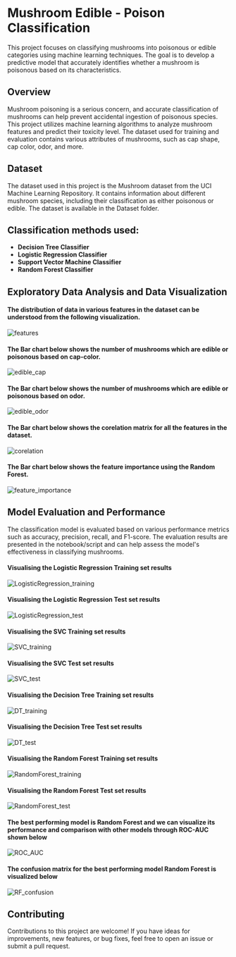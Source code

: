# Mushroom Edible - Poison Classification

This project focuses on classifying mushrooms into poisonous or edible categories using machine learning techniques. The goal is to develop a predictive model that accurately identifies whether a mushroom is poisonous based on its characteristics.

## Overview

Mushroom poisoning is a serious concern, and accurate classification of mushrooms can help prevent accidental ingestion of poisonous species. This project utilizes machine learning algorithms to analyze mushroom features and predict their toxicity level. The dataset used for training and evaluation contains various attributes of mushrooms, such as cap shape, cap color, odor, and more.

## Dataset

The dataset used in this project is the Mushroom dataset from the UCI Machine Learning Repository. It contains information about different mushroom species, including their classification as either poisonous or edible. The dataset is available in the Dataset folder.

## Classification methods used:

- **Decision Tree Classifier**
- **Logistic Regression Classifier**
- **Support Vector Machine Classifier**
- **Random Forest Classifier**

## Exploratory Data Analysis and Data Visualization

#### The distribution of data in various features in the dataset can be understood from the following visualization.

![features][0]

#### The Bar chart below shows the number of mushrooms which are edible or poisonous based on cap-color.

![edible_cap][1]

#### The Bar chart below shows the number of mushrooms which are edible or poisonous based on odor.

![edible_odor][2]

#### The Bar chart below shows the corelation matrix for all the features in the dataset.

![corelation][3]

#### The Bar chart below shows the feature importance using the Random Forest.

![feature_importance][4]

## Model Evaluation and Performance

The classification model is evaluated based on various performance metrics such as accuracy, precision, recall, and F1-score. The evaluation results are presented in the notebook/script and can help assess the model's effectiveness in classifying mushrooms.

#### Visualising the Logistic Regression Training set results

![LogisticRegression_training][5]

#### Visualising the Logistic Regression Test set results

![LogisticRegression_test][6]

#### Visualising the SVC Training set results

![SVC_training][7]

#### Visualising the SVC Test set results

![SVC_test][8]

#### Visualising the Decision Tree Training set results

![DT_training][9]

#### Visualising the Decision Tree Test set results

![DT_test][10]

#### Visualising the Random Forest Training set results

![RandomForest_training][11]

#### Visualising the Random Forest Test set results

![RandomForest_test][12]

#### The best performing model is Random Forest and we can visualize its performance and comparison with other models through ROC-AUC shown below

![ROC_AUC][13]

#### The confusion matrix for the best performing model Random Forest is visualized below

![RF_confusion][14]

## Contributing

Contributions to this project are welcome! If you have ideas for improvements, new features, or bug fixes, feel free to open an issue or submit a pull request.



[0]: images/features.png
[1]: images/edible_cap.png
[2]: images/edible_odor.png
[3]: images/corelation.png
[4]: images/feature_importance.png
[5]: images/LogisticRegression_training.png
[6]: images/LogisticRegression_test.png
[7]: images/SVC_training.png
[8]: images/SVC_test.png
[9]: images/DT_training.png
[10]: images/DT_test.png
[11]: images/RandomForest_training.png
[12]: images/RandomForest_test.png
[13]: images/ROC_AUC.png
[14]: images/RF_confusion.png
